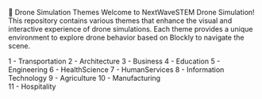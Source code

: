 🚀 Drone Simulation Themes
Welcome to NextWaveSTEM Drone Simulation! This repository contains various themes that enhance the visual and interactive experience of drone simulations. Each theme provides a unique environment to explore drone behavior based on Blockly to navigate the scene.

1 - Transportation
2 - Architecture
3 - Business
4 - Education
5 - Engineering
6 - HealthScience
7 - HumanServices
8 - Information Technology
9 - Agriculture
10 - Manufacturing \
11 - Hospitality
